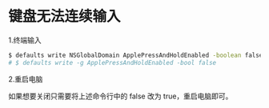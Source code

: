 # 键盘无法连续输入

1.终端输入

```sh
$ defaults write NSGlobalDomain ApplePressAndHoldEnabled -boolean false
# $ defaults write -g ApplePressAndHoldEnabled -bool false
```

2.重启电脑

如果想要关闭只需要将上述命令行中的 false 改为 true，重启电脑即可。
